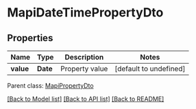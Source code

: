 
# MapiDateTimePropertyDto

## Properties
Name | Type | Description | Notes
------------ | ------------- | ------------- | -------------
**value** | **Date** | Property value              | [default to undefined]

 Parent class: [MapiPropertyDto](MapiPropertyDto.md)

[[Back to Model list]](README.md#documentation-for-models) [[Back to API list]](README.md#documentation-for-api-endpoints) [[Back to README]](README.md)
